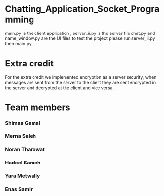 # Chatting_Application_Socket_Programming
main.py is the client application , server_ii.py is the server file
chat.py and name_window.py are the UI files 
to test the project please run server_ii.py then main.py

# Extra credit 
For the extra credit we implemented encryption as a server security, when messages are sent from the server to the client they are sent encrypted in the server and decrypted at the client and vice versa. 


# Team members
### Shimaa Gamal 
### Merna Saleh
### Noran Tharowat
### Hadeel Sameh
### Yara Metwally
### Enas Samir
